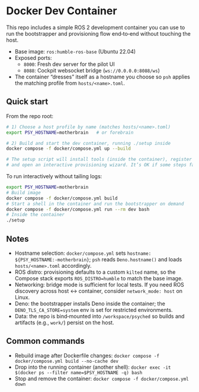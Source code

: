 # Docker Dev Container

This repo includes a simple ROS 2 development container you can use to run the bootstrapper and provisioning flow end‑to‑end without touching the host.

- Base image: `ros:humble-ros-base` (Ubuntu 22.04)
- Exposed ports:
  - `8000`: Fresh dev server for the pilot UI
  - `8088`: Cockpit websocket bridge (`ws://0.0.0.0:8088/ws`)
- The container “dresses” itself as a hostname you choose so `psh` applies the matching profile from `hosts/<name>.toml`.

## Quick start

From the repo root:

```bash
# 1) Choose a host profile by name (matches hosts/<name>.toml)
export PSY_HOSTNAME=motherbrain   # or forebrain

# 2) Build and start the dev container, running ./setup inside
docker compose -f docker/compose.yml up --build

# The setup script will install tools (inside the container), register the psh wrapper,
# and open an interactive provisioning wizard. It’s OK if some steps fail in tests.
```

To run interactively without tailing logs:

```bash
export PSY_HOSTNAME=motherbrain
# Build image
docker compose -f docker/compose.yml build
# Start a shell in the container and run the bootstrapper on demand
docker compose -f docker/compose.yml run --rm dev bash
# Inside the container
./setup
```

## Notes

- Hostname selection: `docker/compose.yml` sets `hostname: ${PSY_HOSTNAME:-motherbrain}`; `psh` reads `Deno.hostname()` and loads `hosts/<name>.toml` accordingly.
- ROS distro: provisioning defaults to a custom `kilted` name, so the Compose stack exports `ROS_DISTRO=humble` to match the base image.
- Networking: bridge mode is sufficient for local tests. If you need ROS discovery across host ↔ container, consider `network_mode: host` on Linux.
- Deno: the bootstrapper installs Deno inside the container; the `DENO_TLS_CA_STORE=system` env is set for restricted environments.
- Data: the repo is bind‑mounted into `/workspace/psyched` so builds and artifacts (e.g., `work/`) persist on the host.

## Common commands

- Rebuild image after Dockerfile changes:
  `docker compose -f docker/compose.yml build --no-cache dev`
- Drop into the running container (another shell):
  `docker exec -it $(docker ps --filter name=$PSY_HOSTNAME -q) bash`
- Stop and remove the container:
  `docker compose -f docker/compose.yml down`

